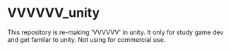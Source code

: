 # VVVVVV_unity 

This repository is re-making 'VVVVVV' in unity. It only for study game dev and get familar to unity. Not using for commercial use.
